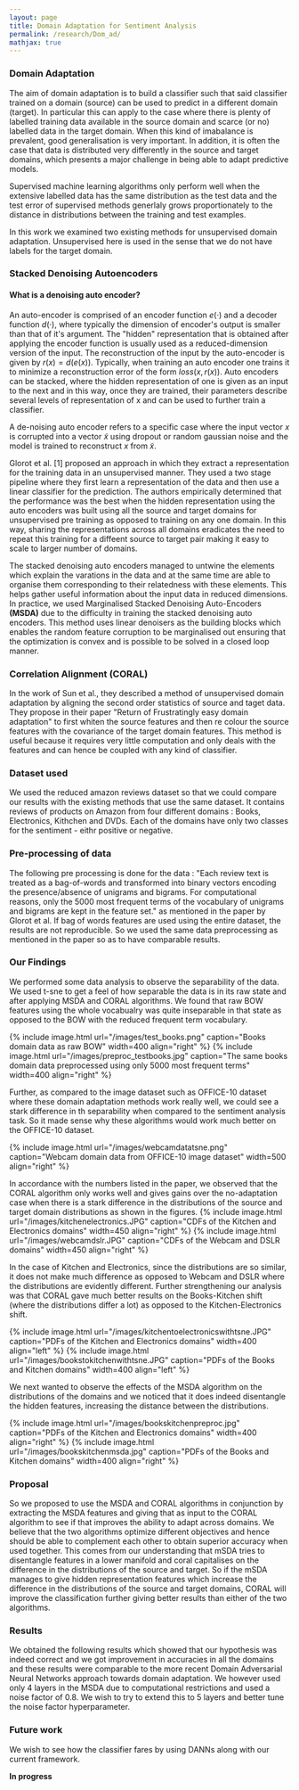 ```yaml
---
layout: page
title: Domain Adaptation for Sentiment Analysis
permalink: /research/Dom_ad/
mathjax: true
---
```


### Domain Adaptation 

The aim of domain adaptation is to build a classifier such that said classifier trained on a domain (source) can be used to predict in a different domain (target). In particular this can apply to the case where there is plenty of labelled training data available in the source domain and scarce (or no) labelled data in the target domain. When this kind of imabalance is prevalent, good generalisation is very important. In addition, it is often the case that data is distributed very differently in the source and target domains, which presents a major challenge in being able to adapt predictive models.

Supervised machine learning algorithms only perform well when the extensive labelled data has the same distribution as the test data and the test error of supervised methods generlaly grows proportionately to the distance in distributions between the training and test examples.

In this work we examined two existing methods for unsupervised domain adaptation. Unsupervised here is used in the sense that we do not have labels for the target domain. 


### Stacked Denoising Autoencoders

#### What is a denoising auto encoder?
An auto-encoder is comprised of an encoder function $e(·)$ and a decoder function $d(·)$, where typically the dimension of encoder's output is smaller than that of it's argument. The "hidden" representation that is obtained after applying the encoder function is usually used as a reduced-dimension version of the input. The reconstruction of the input by the auto-encoder is given by $r(x) = d(e(x))$. Typically, when training an auto encoder one trains it to minimize a reconstruction error of the form $loss(x,r(x))$. Auto encoders can be stacked, where the hidden representation of one is given as an input to the next and in this way, once they are trained, their parameters describe several levels of representation of x and can be used to further train a classifier. 

A de-noising auto encoder refers to a specific case where the input vector $x$ is corrupted into a vector $\tilde{x}$ using dropout or random gaussian noise and the model is trained to reconstruct $x$ from $\tilde{x}$.

Glorot et al. [1] proposed an approach in which they extract a representation for the training data in an unsupervised manner. They used a two stage pipeline where they first learn a representation of the data and then use a linear classifier for the prediction. The authors empirically determined that the performance was the best when the hidden representation using the auto encoders was built using all the source and target domains for unsupervised pre training as opposed to training on any one domain. In this way, sharing the representations across all domains eradicates the need to repeat this training for a diffeent source to target pair making it easy to scale to larger number of domains.

The stacked denoising auto encoders managed to untwine the elements which explain the varations in the data and at the same time are able to organise them corresponding to their relatedness with these elements. This helps gather useful information about the input data in reduced dimensions. In practice, we used Marginalised Stacked Denoising Auto-Encoders **(MSDA)** due to the difficulty in training the stacked denoising auto encoders. This method uses linear denoisers as the building blocks which enables the random feature corruption to be marginalised out ensuring that the optimization is convex and is possible to be solved in a closed loop manner. 

### Correlation Alignment **(CORAL)**

In the work of Sun et al., they described a method of unsupervised domain adaptation by aligning the second order statistics of source and taget data. They propose in their paper "Return of Frustratingly easy domain adaptation" to first whiten the source features and then re colour the source features with the covariance of the target domain features. This method is useful because it requires very little computation and only deals with the features and can hence be coupled with any kind of classifier. 

### Dataset used

We used the reduced amazon reviews dataset so that we could compare our results with the existing methods that use the same dataset. It contains reviews of products on Amazon from four different domains : Books, Electronics, Kithchen and DVDs. Each of the domains have only two classes for the sentiment - eithr positive or negative. 

### Pre-processing of data

The following pre processing is done for the data : "Each review text is treated as a bag-of-words and transformed into binary
vectors encoding the presence/absence of unigrams and bigrams. For computational reasons, only the 5000 most frequent terms of the vocabulary of unigrams and bigrams are kept in the feature set." as mentioned in the paper by Glorot et al. If bag of words features are used using the entire dataset, the results are not reproducible. So we used the same data preprocessing as mentioned in the paper so as to have comparable results. 

### Our Findings 

We performed some data analysis to observe the separability of the data. We used t-sne to get a feel of how separable the data is in its raw state and after applying MSDA and CORAL algorithms. 
We found that raw BOW features using the whole vocabualry was quite inseparable in that state as opposed to the BOW with the reduced frequent term vocabulary. 

{% include image.html url="/images/test_books.png" caption="Books domain data as raw BOW" width=400 align="right" %}
{% include image.html url="/images/preproc_testbooks.jpg" caption="The same books domain data preprocessed using only 5000 most frequent terms" width=400 align="right" %}

Further, as compared to the image dataset such as OFFICE-10 dataset where these domain adaptation methods work really well, we could see a stark difference in th separability when compared to the sentiment analysis task. So it made sense why these algorithms would work much better on the OFFICE-10 dataset.

{% include image.html url="/images/webcamdatatsne.png" caption="Webcam domain data from OFFICE-10 image dataset" width=500 align="right" %}




In accordance with the numbers listed in the paper, we observed that the CORAL algorithm only works well and gives gains over the no-adaptation case when there is a stark difference in the distributions of the source and target domain distributions as shown in the figures. 
{% include image.html url="/images/kitchenelectronics.JPG" caption="CDFs of the Kitchen and Electronics domains" width=450 align="right" %}
{% include image.html url="/images/webcamdslr.JPG" caption="CDFs of the Webcam and DSLR domains" width=450 align="right" %}


In the case of Kitchen and Electronics, since the distributions are so similar, it does not make much difference as opposed to Webcam and DSLR where the distributions are evidently different. Further strengthening our analysis was that CORAL gave much better results on the Books-Kitchen shift (where the distributions differ a lot) as opposed to the Kitchen-Electronics shift. 

{% include image.html url="/images/kitchentoelectronicswithtsne.JPG" caption="PDFs of the Kitchen and Electronics domains" width=400 align="left" %}
{% include image.html url="/images/bookstokitchenwithtsne.JPG" caption="PDFs of the Books and Kitchen domains" width=400 align="left" %}

We next wanted to observe the effects of the MSDA algorithm on the distributions of the domains and we noticed that it does indeed disentangle the hidden features, increasing the distance between the distributions. 

{% include image.html url="/images/bookskitchenpreproc.jpg" caption="PDFs of the Kitchen and Electronics domains" width=400 align="right" %}
{% include image.html url="/images/bookskitchenmsda.jpg" caption="PDFs of the Books and Kitchen domains" width=400 align="right" %}

### Proposal
So we proposed to use the MSDA and CORAL algorithms in conjunction by extracting the MSDA features and giving that as input to the CORAL algorithm to see if that improves the ability to adapt across domains. We believe that the two algorithms optimize different objectives and hence should be able to complement each other to obtain superior accuracy when used together. This comes from our understanding that mSDA tries to disentangle features in a lower manifold and coral capitalises on the difference in the distributions of the source and target. So if the mSDA manages to give hidden representation features which increase the difference in the distributions of the source and target domains, CORAL will improve the classification further giving better results than either of the two algorithms.

### Results
We obtained the following results which showed that our hypothesis was indeed correct and we got improvement in accuracies in all the domains and these results were comparable to the more recent Domain Adversarial Neural Networks approach towards domain adaptation. We however used only 4 layers in the MSDA due to computational restrictions and used a noise factor of 0.8. We wish to try to extend this to 5 layers and better tune the noise factor hyperparameter. 

### Future work
We wish to see how the classifier fares by using DANNs along with our current framework. 

**In progress**
